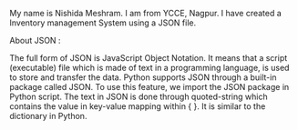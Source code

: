 My name is Nishida Meshram. I am from YCCE, Nagpur. I have created a Inventory management System using a JSON file.

About JSON :

The full form of JSON is JavaScript Object Notation. It means that a script (executable) file which is made of text in a programming language, is used to store and transfer the data. Python supports JSON through a built-in package called JSON. To use this feature, we import the JSON package in Python script. The text in JSON is done through quoted-string which contains the value in key-value mapping within { }. It is similar to the dictionary in Python.



